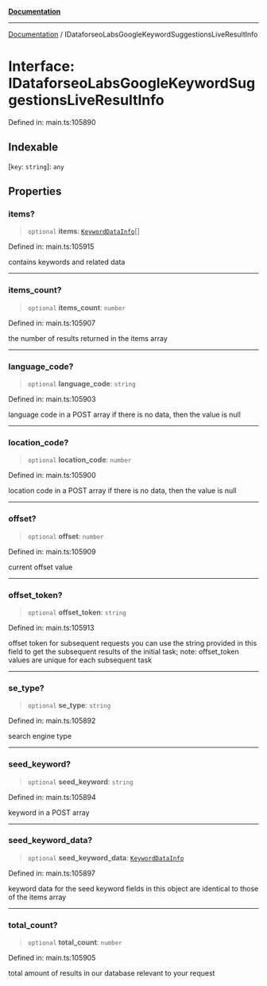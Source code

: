 [**Documentation**](../README.md)

***

[Documentation](../README.md) / IDataforseoLabsGoogleKeywordSuggestionsLiveResultInfo

# Interface: IDataforseoLabsGoogleKeywordSuggestionsLiveResultInfo

Defined in: main.ts:105890

## Indexable

\[`key`: `string`\]: `any`

## Properties

### items?

> `optional` **items**: [`KeywordDataInfo`](../classes/KeywordDataInfo.md)[]

Defined in: main.ts:105915

contains keywords and related data

***

### items\_count?

> `optional` **items\_count**: `number`

Defined in: main.ts:105907

the number of results returned in the items array

***

### language\_code?

> `optional` **language\_code**: `string`

Defined in: main.ts:105903

language code in a POST array
if there is no data, then the value is null

***

### location\_code?

> `optional` **location\_code**: `number`

Defined in: main.ts:105900

location code in a POST array
if there is no data, then the value is null

***

### offset?

> `optional` **offset**: `number`

Defined in: main.ts:105909

current offset value

***

### offset\_token?

> `optional` **offset\_token**: `string`

Defined in: main.ts:105913

offset token for subsequent requests
you can use the string provided in this field to get the subsequent results of the initial task;
note: offset_token values are unique for each subsequent task

***

### se\_type?

> `optional` **se\_type**: `string`

Defined in: main.ts:105892

search engine type

***

### seed\_keyword?

> `optional` **seed\_keyword**: `string`

Defined in: main.ts:105894

keyword in a POST array

***

### seed\_keyword\_data?

> `optional` **seed\_keyword\_data**: [`KeywordDataInfo`](../classes/KeywordDataInfo.md)

Defined in: main.ts:105897

keyword data for the seed keyword
fields in this object are identical to those of the items array

***

### total\_count?

> `optional` **total\_count**: `number`

Defined in: main.ts:105905

total amount of results in our database relevant to your request
